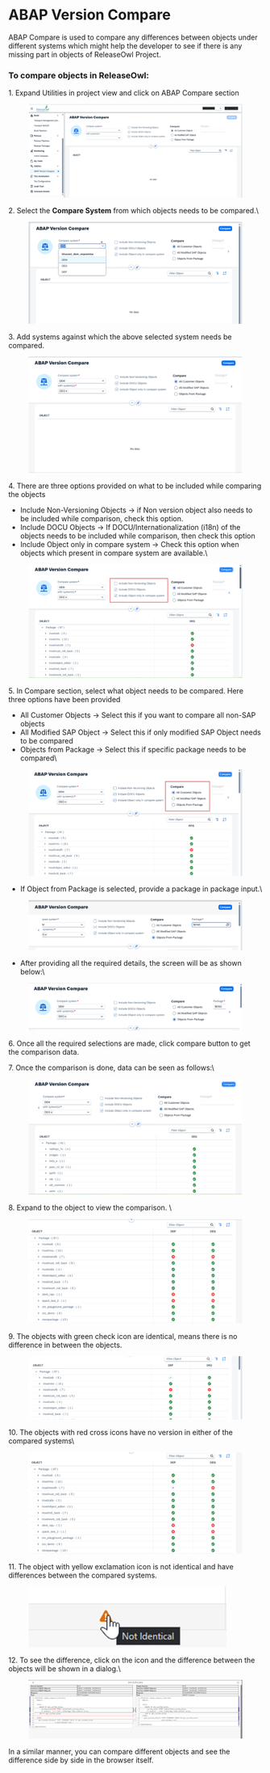 # ABAP Version Compare

ABAP Compare is used to compare any differences between objects under different systems which might help the developer to see if there is any missing part in objects of ReleaseOwl Project.

### To compare objects in ReleaseOwl:&#x20;

1\. Expand Utilities in project view and click on ABAP Compare section

<figure><img src="../../.gitbook/assets/image (1) (1) (1) (1) (1) (1) (1) (1) (1) (1) (1) (1) (1) (1) (1) (1) (1) (1) (1) (1).png" alt=""><figcaption></figcaption></figure>

2\. Select the **Compare System** from which objects needs to be compared.\


<figure><img src="../../.gitbook/assets/image (1202).png" alt=""><figcaption></figcaption></figure>

3\. Add systems against which the above selected system needs be compared.

<figure><img src="../../.gitbook/assets/image (1204).png" alt=""><figcaption></figcaption></figure>

4\. There are three options provided on what to be included while comparing the objects

* Include Non-Versioning Objects -> if Non version object also needs to be included while comparison, check this option.
* Include DOCU Objects -> If DOCU/Internationalization (i18n) of the objects needs to be included while comparison, then check this option
* Include Object only in compare system -> Check this option when objects which present in compare system are available.\


<figure><img src="../../.gitbook/assets/image (1205).png" alt=""><figcaption></figcaption></figure>

5\. In Compare section, select what object needs to be compared. Here three options have been provided

* All Customer Objects -> Select this if you want to compare all non-SAP objects
* All Modified SAP Object -> Select this if only modified SAP Object needs to be compared
* Objects from Package -> Select this if specific package needs to be compared\


<figure><img src="../../.gitbook/assets/image (1206).png" alt=""><figcaption></figcaption></figure>

* If Object from Package is selected, provide a package in package input.\


<figure><img src="../../.gitbook/assets/image (1207).png" alt=""><figcaption></figcaption></figure>

* After providing all the required details, the screen will be as shown below:\


<figure><img src="../../.gitbook/assets/image (1208).png" alt=""><figcaption></figcaption></figure>

6\. Once all the required selections are made, click compare button to get the comparison data.

7\. Once the comparison is done, data can be seen as follows:\


<figure><img src="../../.gitbook/assets/image (1209).png" alt=""><figcaption></figcaption></figure>

8\. Expand to the object to view the comparison. \


<figure><img src="../../.gitbook/assets/image (1213).png" alt=""><figcaption></figcaption></figure>

9\. The objects with green check icon are identical, means there is no difference in between the objects.

<figure><img src="../../.gitbook/assets/image (1215).png" alt=""><figcaption></figcaption></figure>

10\. The objects with red cross icons have no version in either of the compared systems\


<figure><img src="../../.gitbook/assets/image (1216).png" alt=""><figcaption></figcaption></figure>

11\. The object with yellow exclamation icon is not identical and have differences between the compared systems.

<figure><img src="../../.gitbook/assets/image (1217).png" alt=""><figcaption></figcaption></figure>

12\. To see the difference, click on the icon and the difference between the objects will be shown in a dialog.\


<figure><img src="../../.gitbook/assets/image (1218).png" alt=""><figcaption></figcaption></figure>

In a similar manner, you can compare different objects and see the difference side by side in the browser itself.
